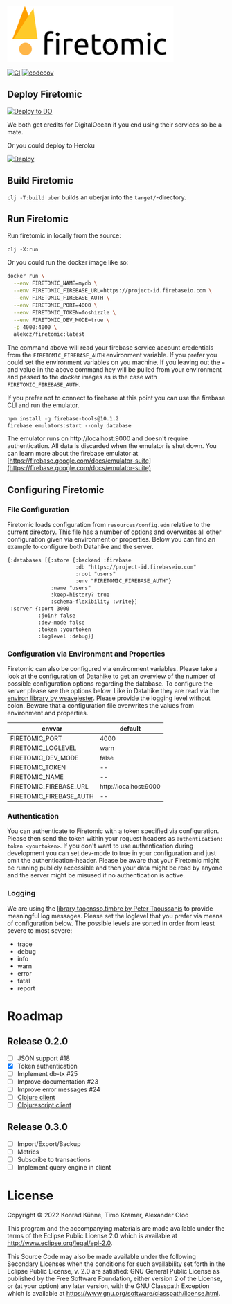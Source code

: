 <p align="left">
    <img alt="Firetomic" src="./resources/wordmark-dark.svg" height="128em">
</p>

[![CI](https://github.com/alekcz/firetomic/actions/workflows/main.yml/badge.svg)](https://github.com/alekcz/firetomic/actions/workflows/main.yml) [![codecov](https://codecov.io/gh/alekcz/firetomic/branch/main/graph/badge.svg?token=UkLQlpnfbp)](https://codecov.io/gh/alekcz/firetomic)   

## Deploy Firetomic

[![Deploy to DO](https://www.deploytodo.com/do-btn-blue.svg)](https://cloud.digitalocean.com/apps/new?repo=https://github.com/alekcz/firetomic/tree/main&refcode=a0cfd79e40a2)  

We both get credits for DigitalOcean if you end using their services so be a mate.   

Or you could deploy to Heroku  

[![Deploy](https://www.herokucdn.com/deploy/button.svg)](https://heroku.com/deploy?template=https://github.com/alekcz/firetomic/tree/main)

## Build Firetomic

`clj -T:build uber` builds an uberjar into the `target/`-directory.

## Run Firetomic

Run firetomic in locally from the source:

`clj -X:run`

Or you could run the docker image like so:

```bash 
docker run \
  --env FIRETOMIC_NAME=mydb \
  --env FIRETOMIC_FIREBASE_URL=https://project-id.firebaseio.com \
  --env FIRETOMIC_FIREBASE_AUTH \
  --env FIRETOMIC_PORT=4000 \
  --env FIRETOMIC_TOKEN=foshizzle \
  --env FIRETOMIC_DEV_MODE=true \
  -p 4000:4000 \
  alekcz/firetomic:latest 
```

The command above will read your firebase service account credentials from the `FIRETOMIC_FIREBASE_AUTH` environment variable.
If you prefer you could set the environment variables on you machine. If you leaving out the `=` and value iin the above command hey will be pulled from your environment and passed to the docker images as is the case with  `FIRETOMIC_FIREBASE_AUTH`.

If you prefer not to connect to firebase at this point you can use the firebase CLI and run the emulator. 
```
npm install -g firebase-tools@10.1.2
firebase emulators:start --only database
```

The emulator runs on http://localhost:9000 and doesn't require authentication. All data is discarded when the emulator is shut down. You can learn more about the firebase emulator at [https://firebase.google.com/docs/emulator-suite](https://firebase.google.com/docs/emulator-suite)

## Configuring Firetomic
### File Configuration

Firetomic loads configuration from `resources/config.edn` relative to the
current directory. This file has a number of options and overwrites all other
configuration given via environment or properties. Below you can find an example
to configure both Datahike and the server.
```
{:databases [{:store {:backend :firebase 
                      :db "https://project-id.firebaseio.com" 
                      :root "users"
                      :env "FIRETOMIC_FIREBASE_AUTH"}
              :name "users"
              :keep-history? true
              :schema-flexibility :write}]
 :server {:port 3000
          :join? false
          :dev-mode false
          :token :yourtoken
          :loglevel :debug}}
```

### Configuration via Environment and Properties

Firetomic can also be configured via environment variables. 
Please take a look at the [configuration of Datahike](https://github.com/replikativ/datahike/blob/development/doc/config.md) to get an
overview of the number of possible configuration options regarding the database.
To configure the server please see the options below. Like in Datahike they are
read via the [environ library by weavejester](https://github.com/weavejester/environ).
Please provide the logging level without colon. Beware that a configuration file
overwrites the values from environment and properties.

envvar                    | default
--------------------------|-------------
FIRETOMIC_PORT            | 4000
FIRETOMIC_LOGLEVEL        | warn
FIRETOMIC_DEV_MODE        | false
FIRETOMIC_TOKEN           | --
FIRETOMIC_NAME            | --
FIRETOMIC_FIREBASE_URL    | http://localhost:9000
FIRETOMIC_FIREBASE_AUTH   | --


### Authentication

You can authenticate to Firetomic with a token specified via configuration. Please
then send the token within your request headers as `authentication: token <yourtoken>`.
If you don't want to use authentication during development you can set dev-mode to true
in your configuration and just omit the authentication-header. Please be aware that your
Firetomic might be running publicly accessible and then your data might be read
by anyone and the server might be misused if no authentication is active.

### Logging

We are using the [library taoensso.timbre by Peter Taoussanis](https://github.com/ptaoussanis/timbre/) to provide
meaningful log messages. Please set the loglevel that you prefer via means
of configuration below. The possible levels are sorted in order from least
severe to most severe:
- trace
- debug
- info
- warn
- error
- fatal
- report

# Roadmap

## Release 0.2.0
- [ ] JSON support #18
- [x] Token authentication
- [ ] Implement db-tx #25
- [ ] Improve documentation #23
- [ ] Improve error messages #24
- [ ] [Clojure client](https://github.com/replikativ/datahike-client/)
- [ ] [Clojurescript client](https://github.com/replikativ/datahike-client/)

## Release 0.3.0
- [ ] Import/Export/Backup
- [ ] Metrics
- [ ] Subscribe to transactions
- [ ] Implement query engine in client

# License

Copyright © 2022 Konrad Kühne, Timo Kramer, Alexander Oloo

This program and the accompanying materials are made available under the
terms of the Eclipse Public License 2.0 which is available at
http://www.eclipse.org/legal/epl-2.0.

This Source Code may also be made available under the following Secondary
Licenses when the conditions for such availability set forth in the Eclipse
Public License, v. 2.0 are satisfied: GNU General Public License as published by
the Free Software Foundation, either version 2 of the License, or (at your
option) any later version, with the GNU Classpath Exception which is available
at https://www.gnu.org/software/classpath/license.html.
